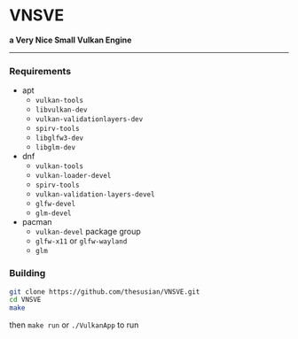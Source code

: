 # VNSVE
**a Very Nice Small Vulkan Engine**

****

### Requirements
  * apt
    * ```vulkan-tools```
    * ```libvulkan-dev```
    * ```vulkan-validationlayers-dev```
    * ```spirv-tools```
    * ```libglfw3-dev```
    * ```libglm-dev```
  * dnf
    * ```vulkan-tools```
    * ```vulkan-loader-devel```
    * ```spirv-tools```
    * ```vulkan-validation-layers-devel```
    * ```glfw-devel```
    * ```glm-devel```
  * pacman
    * ```vulkan-devel``` package group
    * ```glfw-x11``` or ```glfw-wayland```
    * ```glm```

### Building
  ```bash
  git clone https://github.com/thesusian/VNSVE.git
  cd VNSVE
  make
  ```
  then ```make run``` or ```./VulkanApp``` to run
